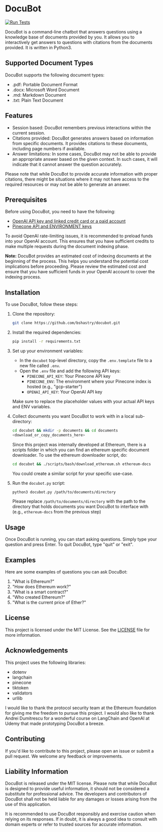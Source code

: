 # DocuBot

[![Run Tests](https://github.com/bshastry/docubot/actions/workflows/tests.yml/badge.svg?branch=main)](https://github.com/bshastry/docubot/actions/workflows/tests.yml)

DocuBot is a command-line chatbot that answers questions using a knowledge base of documents provided by you.
It allows you to interactively get answers to questions with citations from the documents provided.
It is written in Python3.

## Supported Document Types

DocuBot supports the following document types:

- .pdf: Portable Document Format
- .docx: Microsoft Word Document
- .md: Markdown Document
- .txt: Plain Text Document

## Features

- Session based: DocuBot remembers previous interactions within the current session.
- Citations provided: DocuBot generates answers based on information from specific documents. It provides citations to these documents, including page numbers if available.
- Answer limitations: In some cases, DocuBot may not be able to provide an appropriate answer based on the given context. In such cases, it will indicate that it cannot answer the question accurately.

Please note that while DocuBot to provide accurate information with proper citations, there might be situations where it may not have access to the required resources or may not be able to generate an answer.

## Prerequisites

Before using DocuBot, you need to have the following:

- [OpenAI API key and linked credit card or a paid account](https://platform.openai.com/signup)
- [Pinecone API and ENVIRONMENT keys](https://www.pinecone.io/)

To avoid OpenAI rate-limiting issues, it is recommended to preload funds into your OpenAI account. This ensures that you have sufficient credits to make multiple requests during the document indexing phase.

**Note:** DocuBot provides an estimated cost of indexing documents at the beginning of the process. This helps you understand the potential cost implications before proceeding. Please review the estimated cost and ensure that you have sufficient funds in your OpenAI account to cover the indexing process.


## Installation

To use DocuBot, follow these steps:

1. Clone the repository:

   ```bash
   git clone https://github.com/bshastry/docubot.git
   ```

2. Install the required dependencies:

   ```bash
   pip install -r requirements.txt
   ```

3. Set up your environment variables:

   - In the `docubot` top-level directory, copy the `.env.template` file to a new file called `.env`.
   - Open the `.env` file and add the following API keys:
     - `PINECONE_API_KEY`: Your Pinecone API key
     - `PINECONE_ENV`: The environment where your Pinecone index is hosted (e.g., "gcp-starter")
     - `OPENAI_API_KEY`: Your OpenAI API key

   Make sure to replace the placeholder values with your actual API keys and ENV variables.


4. Collect documents you want DocuBot to work with in a local sub-directory:

   ```bash
   cd docubot && mkdir -p documents && cd documents
   <download_or_copy_documents_here>
   ```

   Since this project was internally developed at Ethereum, there is a scripts folder in which you can find an ethereum specific document downloader. To use the ethereum downloader script, do:

   ```bash
   cd docubot && ./scripts/bash/download_ethereum.sh ethereum-docs
   ```

   You could create a similar script for your specific use-case.

5. Run the `docubot.py` script:

   ```bash
   python3 docubot.py /path/to/documents/directory
   ```

   Please replace `/path/to/documents/directory` with the path to the directory that holds documents you want DocuBot to interface with (e.g., `ethereum-docs` from the previous step)

## Usage

Once DocuBot is running, you can start asking questions. Simply type your question and press Enter. To quit DocuBot, type "quit" or "exit".

## Examples

Here are some examples of questions you can ask DocuBot:

1. "What is Ethereum?"
2. "How does Ethereum work?"
3. "What is a smart contract?"
4. "Who created Ethereum?"
5. "What is the current price of Ether?"

## License

This project is licensed under the MIT License. See the [LICENSE](LICENSE) file for more information.

## Acknowledgements

This project uses the following libraries:

- dotenv
- langchain
- pinecone
- tiktoken
- validators
- urllib

I would like to thank the protocol security team at the Ethereum foundation for giving me the freedom to pursue this project.
I would also like to thank Andrei Dumitrescu for a wonderful course on LangChain and OpenAI at Udemy that made prototyping DocuBot a breeze.

## Contributing

If you'd like to contribute to this project, please open an issue or submit a pull request. We welcome any feedback or improvements.

## Liability Information

DocuBot is released under the MIT license. Please note that while DocuBot is designed to provide useful information, it should not be considered a substitute for professional advice. The developers and contributors of DocuBot shall not be held liable for any damages or losses arising from the use of this application.

It is recommended to use DocuBot responsibly and exercise caution when relying on its responses. If in doubt, it is always a good idea to consult with domain experts or refer to trusted sources for accurate information.
